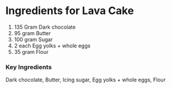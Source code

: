 # Ingredients for Lava Cake
1. 135 Gram Dark chocolate
2. 95 gram Butter
3. 100 gram Sugar
4. 2 each Egg yolks + whole eggs
5. 35 gram Flour

### Key Ingredients
Dark chocolate, Butter, Icing sugar, Egg yolks + whole eggs, Flour
